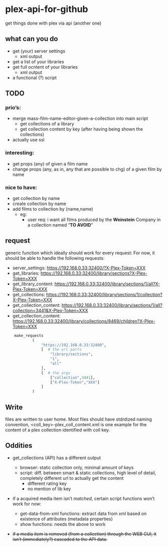 # plex-api-for-github
 get things done with plex via api (another one)

## what can you do

* get (your) server settings
  * xml output
* get a list of your libraries
* get full ocntent of your libraries
  * xml output
* a functional (?) script

## TODO

### prio’s:

* merge mass-film-name-editor-given-a-collection into main script
  * get collections of a library
  * get collection content by key (after having being shown the collections)
* actually use ssl

### interesting:

* get props (any) of given a film name
* change props (any, as in, any that are possible to chg) of a given film by name

### nice to have:

* get collection by name
* create collection by name
* add films to collection by (name,name)
  * eg: 
    * user req: i want all films produced by the **Weinstein** Company in a collection named “**TO AVOID**” 

## request

generic function which ideally should work for every request:
For now, it should be able to handle the following requests:

- server_settings:        https://192.168.0.33:32400/?X-Plex-Token=XXX
- get_libraries:          https://192.168.0.33:32400/library/sections?X-Plex-Token=XXX
- get_library_content:    https://192.168.0.33:32400/library/sections/1/all?X-Plex-Token=XXX
- get_collections:        https://192.168.0.33:32400/library/sections/1/collection?X-Plex-Token=XXX
- get_collection_content: https://192.168.0.33:32400/library/sections/1/all?collection=3441&X-Plex-Token=XXX
- get_collection_content: https://192.168.0.33:32400/library/collections/8469/children?X-Plex-Token=XXX

```python
    make_requests
            (
                "https://192.168.0.33:32400",
                [  # the url parts
                    "library/sections",
                    "1",
                    "all"
                ],
                [  # the args
                    ["collection",3441],
                    ["X-Plex-Token","XXX"]
                ]
            )
```

## Write

files are written to user home. Most files should have stdrdized naming convention, <coll_key>-plex_coll_content.xml is one example for the content of a plex collection identified with coll key.

## Oddities

* get_collections (API) has a different output
  * browser: static collection only, minimal amount of keys
  * script: diff. between smart & static collections, high level of detail, completely different url to actually get the content
    * different rating key
    * no mention of lib key

* if a acquired media item isn’t *matched*, certain script functions won’t work for now:
  * get-data-from-xml functions: extract data from xml based on existence of attributes (metadata properties)
  * show functions: needs the above to work
* ~~if a media item is removed (from a collection) through the WEB GUI, it isn’t (immediately?) cascaded to the API data.~~ 


